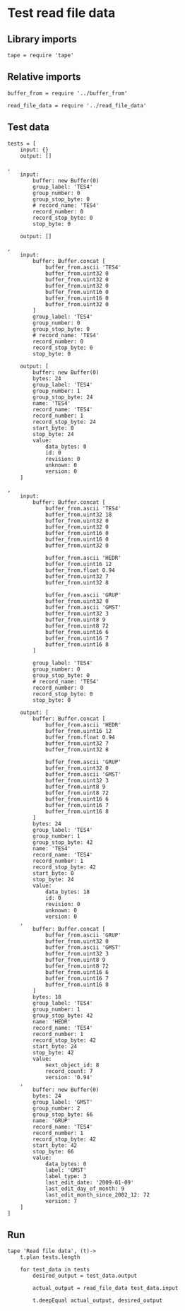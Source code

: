 # Test read file data

## Library imports

	tape = require 'tape'


## Relative imports

	buffer_from = require '../buffer_from'

	read_file_data = require '../read_file_data'


## Test data

	tests = [
		input: {}
		output: []

	,
		input:
			buffer: new Buffer(0)
			group_label: 'TES4'
			group_number: 0
			group_stop_byte: 0
			# record_name: 'TES4'
			record_number: 0
			record_stop_byte: 0
			stop_byte: 0

		output: []

	,
		input:
			buffer: Buffer.concat [
				buffer_from.ascii 'TES4'
				buffer_from.uint32 0
				buffer_from.uint32 0
				buffer_from.uint32 0
				buffer_from.uint16 0
				buffer_from.uint16 0
				buffer_from.uint32 0
			]
			group_label: 'TES4'
			group_number: 0
			group_stop_byte: 0
			# record_name: 'TES4'
			record_number: 0
			record_stop_byte: 0
			stop_byte: 0

		output: [
			buffer: new Buffer(0)
			bytes: 24
			group_label: 'TES4'
			group_number: 1
			group_stop_byte: 24
			name: 'TES4'
			record_name: 'TES4'
			record_number: 1
			record_stop_byte: 24
			start_byte: 0
			stop_byte: 24
			value:
				data_bytes: 0
				id: 0
				revision: 0
				unknown: 0
				version: 0
		]

	,
		input:
			buffer: Buffer.concat [
				buffer_from.ascii 'TES4'
				buffer_from.uint32 18
				buffer_from.uint32 0
				buffer_from.uint32 0
				buffer_from.uint16 0
				buffer_from.uint16 0
				buffer_from.uint32 0

				buffer_from.ascii 'HEDR'
				buffer_from.uint16 12
				buffer_from.float 0.94
				buffer_from.uint32 7
				buffer_from.uint32 8

				buffer_from.ascii 'GRUP'
				buffer_from.uint32 0
				buffer_from.ascii 'GMST'
				buffer_from.uint32 3
				buffer_from.uint8 9
				buffer_from.uint8 72
				buffer_from.uint16 6
				buffer_from.uint16 7
				buffer_from.uint16 8
			]

			group_label: 'TES4'
			group_number: 0
			group_stop_byte: 0
			# record_name: 'TES4'
			record_number: 0
			record_stop_byte: 0
			stop_byte: 0

		output: [
			buffer: Buffer.concat [
				buffer_from.ascii 'HEDR'
				buffer_from.uint16 12
				buffer_from.float 0.94
				buffer_from.uint32 7
				buffer_from.uint32 8

				buffer_from.ascii 'GRUP'
				buffer_from.uint32 0
				buffer_from.ascii 'GMST'
				buffer_from.uint32 3
				buffer_from.uint8 9
				buffer_from.uint8 72
				buffer_from.uint16 6
				buffer_from.uint16 7
				buffer_from.uint16 8
			]
			bytes: 24
			group_label: 'TES4'
			group_number: 1
			group_stop_byte: 42
			name: 'TES4'
			record_name: 'TES4'
			record_number: 1
			record_stop_byte: 42
			start_byte: 0
			stop_byte: 24
			value:
				data_bytes: 18
				id: 0
				revision: 0
				unknown: 0
				version: 0
		,
			buffer: Buffer.concat [
				buffer_from.ascii 'GRUP'
				buffer_from.uint32 0
				buffer_from.ascii 'GMST'
				buffer_from.uint32 3
				buffer_from.uint8 9
				buffer_from.uint8 72
				buffer_from.uint16 6
				buffer_from.uint16 7
				buffer_from.uint16 8
			]
			bytes: 18
			group_label: 'TES4'
			group_number: 1
			group_stop_byte: 42
			name: 'HEDR'
			record_name: 'TES4'
			record_number: 1
			record_stop_byte: 42
			start_byte: 24
			stop_byte: 42
			value:
				next_object_id: 8
				record_count: 7
				version: '0.94'
		,
			buffer: new Buffer(0)
			bytes: 24
			group_label: 'GMST'
			group_number: 2
			group_stop_byte: 66
			name: 'GRUP'
			record_name: 'TES4'
			record_number: 1
			record_stop_byte: 42
			start_byte: 42
			stop_byte: 66
			value:
				data_bytes: 0
				label: 'GMST'
				label_type: 3
				last_edit_date: '2009-01-09'
				last_edit_day_of_month: 9
				last_edit_month_since_2002_12: 72
				version: 7
		]
	]


## Run

	tape 'Read file data', (t)->
		t.plan tests.length

		for test_data in tests
			desired_output = test_data.output

			actual_output = read_file_data test_data.input

			t.deepEqual actual_output, desired_output
